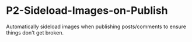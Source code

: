 P2-Sideload-Images-on-Publish
=============================

Automatically sideload images when publishing posts/comments to ensure things don't get broken.

